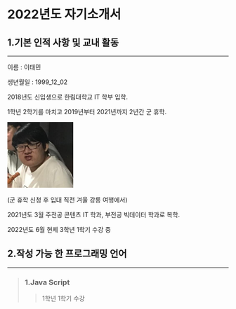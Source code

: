 # 2022년도 자기소개서
## 1.기본 인적 사항 및 교내 활동
---
이름 : 이태민

생년월일 : 1999_12_02

2018년도 신입생으로 한림대학교 IT 학부 입학.

1학년 2학기를 마치고 2019년부터 2021년까지 2년간 군 휴학.

<img src=2019trip.jpg height= 150 widht=150>

(군 휴학 신청 후 입대 직전 겨울 강릉 여행에서)

2021년도 3월 주전공 콘텐츠 IT 학과, 부전공 빅데이터 학과로 복학.

2022년도 6월 현제 3학년 1학기 수강 중

## 2.작성 가능 한 프로그래밍 언어
---
> ### 1.Java Script
>> 1학년 1학기 수강
